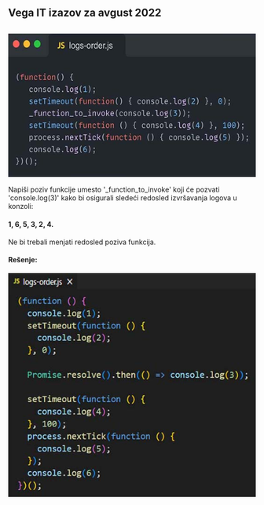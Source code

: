 ## Vega IT izazov za avgust 2022 
##

![App Screenshot](https://github.com/nstVanja/vega-it/blob/24db2bcc7c60ae0bf07861fb7564ec04fd30b1dd/avgust%202022/img/avg2022.jpg)

Napiši poziv funkcije umesto '_function_to_invoke' koji će pozvati 'console.log(3)' kako bi osigurali sledeći redosled izvršavanja logova u konzoli: 
#### 1, 6, 5, 3, 2, 4.

Ne bi trebali menjati redosled poziva funkcija.

#### Rešenje:

![App Screenshot](https://github.com/nstVanja/vega-it/blob/2c1c5279e165e8964469d7118fcfc4286bdcd09c/avgust%202022/img/logs-order.jpg)
